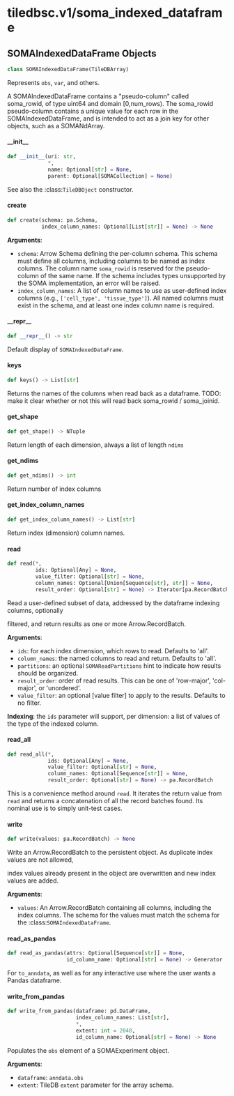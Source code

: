 <a id="tiledbsc.v1/soma_indexed_dataframe"></a>

# tiledbsc.v1/soma\_indexed\_dataframe

<a id="tiledbsc.v1/soma_indexed_dataframe.SOMAIndexedDataFrame"></a>

## SOMAIndexedDataFrame Objects

```python
class SOMAIndexedDataFrame(TileDBArray)
```

Represents ``obs``, ``var``, and others.

A SOMAIndexedDataFrame contains a "pseudo-column" called soma_rowid, of type uint64 and domain
[0,num_rows).  The soma_rowid pseudo-column contains a unique value for each row in the
SOMAIndexedDataFrame, and is intended to act as a join key for other objects, such as a SOMANdArray.

<a id="tiledbsc.v1/soma_indexed_dataframe.SOMAIndexedDataFrame.__init__"></a>

#### \_\_init\_\_

```python
def __init__(uri: str,
             *,
             name: Optional[str] = None,
             parent: Optional[SOMACollection] = None)
```

See also the :class:`TileDBOject` constructor.

<a id="tiledbsc.v1/soma_indexed_dataframe.SOMAIndexedDataFrame.create"></a>

#### create

```python
def create(schema: pa.Schema,
           index_column_names: Optional[List[str]] = None) -> None
```

**Arguments**:

- `schema`: Arrow Schema defining the per-column schema. This schema must define all
columns, including columns to be named as index columns. The column name ``soma_rowid`` is
reserved for the pseudo-column of the same name. If the schema includes types unsupported by
the SOMA implementation, an error will be raised.
- `index_column_names`: A list of column names to use as user-defined index columns
(e.g., ``['cell_type', 'tissue_type']``). All named columns must exist in the schema, and at
least one index column name is required.

<a id="tiledbsc.v1/soma_indexed_dataframe.SOMAIndexedDataFrame.__repr__"></a>

#### \_\_repr\_\_

```python
def __repr__() -> str
```

Default display of `SOMAIndexedDataFrame`.

<a id="tiledbsc.v1/soma_indexed_dataframe.SOMAIndexedDataFrame.keys"></a>

#### keys

```python
def keys() -> List[str]
```

Returns the names of the columns when read back as a dataframe.
TODO: make it clear whether or not this will read back soma_rowid / soma_joinid.

<a id="tiledbsc.v1/soma_indexed_dataframe.SOMAIndexedDataFrame.get_shape"></a>

#### get\_shape

```python
def get_shape() -> NTuple
```

Return length of each dimension, always a list of length ``ndims``

<a id="tiledbsc.v1/soma_indexed_dataframe.SOMAIndexedDataFrame.get_ndims"></a>

#### get\_ndims

```python
def get_ndims() -> int
```

Return number of index columns

<a id="tiledbsc.v1/soma_indexed_dataframe.SOMAIndexedDataFrame.get_index_column_names"></a>

#### get\_index\_column\_names

```python
def get_index_column_names() -> List[str]
```

Return index (dimension) column names.

<a id="tiledbsc.v1/soma_indexed_dataframe.SOMAIndexedDataFrame.read"></a>

#### read

```python
def read(*,
         ids: Optional[Any] = None,
         value_filter: Optional[str] = None,
         column_names: Optional[Union[Sequence[str], str]] = None,
         result_order: Optional[str] = None) -> Iterator[pa.RecordBatch]
```

Read a user-defined subset of data, addressed by the dataframe indexing columns, optionally

filtered, and return results as one or more Arrow.RecordBatch.

**Arguments**:

- `ids`: for each index dimension, which rows to read. Defaults to 'all'.
- `column_names`: the named columns to read and return. Defaults to 'all'.
- `partitions`: an optional ``SOMAReadPartitions`` hint to indicate how results should be
organized.
- `result_order`: order of read results. This can be one of 'row-major', 'col-major', or
'unordered'.
- `value_filter`: an optional [value filter] to apply to the results. Defaults to no
filter.

**Indexing**: the `ids` parameter will support, per dimension: a list of values of the type
of the indexed column.

<a id="tiledbsc.v1/soma_indexed_dataframe.SOMAIndexedDataFrame.read_all"></a>

#### read\_all

```python
def read_all(*,
             ids: Optional[Any] = None,
             value_filter: Optional[str] = None,
             column_names: Optional[Sequence[str]] = None,
             result_order: Optional[str] = None) -> pa.RecordBatch
```

This is a convenience method around `read`. It iterates the return value from `read`
and returns a concatenation of all the record batches found. Its nominal use is to
simply unit-test cases.

<a id="tiledbsc.v1/soma_indexed_dataframe.SOMAIndexedDataFrame.write"></a>

#### write

```python
def write(values: pa.RecordBatch) -> None
```

Write an Arrow.RecordBatch to the persistent object. As duplicate index values are not allowed,

index values already present in the object are overwritten and new index values are added.

**Arguments**:

- `values`: An Arrow.RecordBatch containing all columns, including the index columns. The
schema for the values must match the schema for the :class:`SOMAIndexedDataFrame`.

<a id="tiledbsc.v1/soma_indexed_dataframe.SOMAIndexedDataFrame.read_as_pandas"></a>

#### read\_as\_pandas

```python
def read_as_pandas(attrs: Optional[Sequence[str]] = None,
                   id_column_name: Optional[str] = None) -> Generator
```

For `to_anndata`, as well as for any interactive use where the user wants a Pandas dataframe.

<a id="tiledbsc.v1/soma_indexed_dataframe.SOMAIndexedDataFrame.write_from_pandas"></a>

#### write\_from\_pandas

```python
def write_from_pandas(dataframe: pd.DataFrame,
                      index_column_names: List[str],
                      *,
                      extent: int = 2048,
                      id_column_name: Optional[str] = None) -> None
```

Populates the `obs` element of a SOMAExperiment object.

**Arguments**:

- `dataframe`: `anndata.obs`
- `extent`: TileDB `extent` parameter for the array schema.

